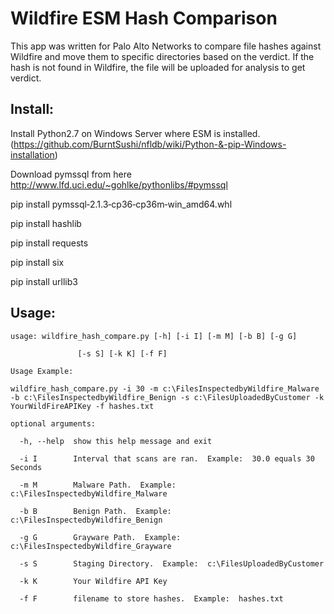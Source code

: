 # Wildfire ESM Hash Comparison

This app was written for Palo Alto Networks to compare file hashes against Wildfire and move them to specific directories based on the verdict.  If the hash is not found in Wildfire, the file will be uploaded for analysis to get verdict.

## Install:
  
  Install Python2.7 on Windows Server where ESM is installed.  (https://github.com/BurntSushi/nfldb/wiki/Python-&-pip-Windows-installation)
  
  Download pymssql from here http://www.lfd.uci.edu/~gohlke/pythonlibs/#pymssql
  
  pip install pymssql‑2.1.3‑cp36‑cp36m‑win_amd64.whl
  
  pip install hashlib
  
  pip install requests

  pip install six
  
  pip install urllib3
  
## Usage:
```
usage: wildfire_hash_compare.py [-h] [-i I] [-m M] [-b B] [-g G]

               [-s S] [-k K] [-f F]

Usage Example: 

wildfire_hash_compare.py -i 30 -m c:\FilesInspectedbyWildfire_Malware -b c:\FilesInspectedbyWildfire_Benign -s c:\FilesUploadedByCustomer -k YourWildFireAPIKey -f hashes.txt

optional arguments:

  -h, --help  show this help message and exit
  
  -i I        Interval that scans are ran.  Example:  30.0 equals 30 Seconds

  -m M        Malware Path.  Example:  c:\FilesInspectedbyWildfire_Malware
  
  -b B        Benign Path.  Example:  c:\FilesInspectedbyWildfire_Benign
  
  -g G        Grayware Path.  Example:  c:\FilesInspectedbyWildfire_Grayware
  
  -s S        Staging Directory.  Example:  c:\FilesUploadedByCustomer
  
  -k K        Your Wildfire API Key
  
  -f F        filename to store hashes.  Example:  hashes.txt
  ```
